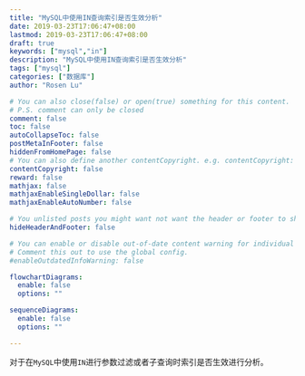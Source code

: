 ```yaml
---
title: "MySQL中使用IN查询索引是否生效分析"
date: 2019-03-23T17:06:47+08:00
lastmod: 2019-03-23T17:06:47+08:00
draft: true
keywords: ["mysql","in"]
description: "MySQL中使用IN查询索引是否生效分析"
tags: ["mysql"]
categories: ["数据库"]
author: "Rosen Lu"

# You can also close(false) or open(true) something for this content.
# P.S. comment can only be closed
comment: false
toc: false
autoCollapseToc: false
postMetaInFooter: false
hiddenFromHomePage: false
# You can also define another contentCopyright. e.g. contentCopyright: "This is another copyright."
contentCopyright: false
reward: false
mathjax: false
mathjaxEnableSingleDollar: false
mathjaxEnableAutoNumber: false

# You unlisted posts you might want not want the header or footer to show
hideHeaderAndFooter: false

# You can enable or disable out-of-date content warning for individual post.
# Comment this out to use the global config.
#enableOutdatedInfoWarning: false

flowchartDiagrams:
  enable: false
  options: ""

sequenceDiagrams: 
  enable: false
  options: ""

---
```


对于在`MySQL`中使用`IN`进行参数过滤或者子查询时索引是否生效进行分析。

<!--more-->
